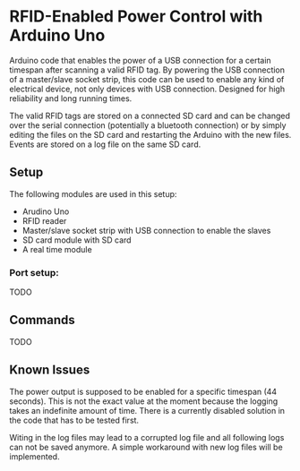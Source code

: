 # RFID-Enabled Power Control with Arduino Uno
Arduino code that enables the power of a USB connection for a certain timespan after scanning a valid RFID tag. By powering the USB connection of a master/slave socket strip, this code can be used to enable any kind of electrical device, not only devices with USB connection. Designed for high reliability and long running times.

The valid RFID tags are stored on a connected SD card and can be changed over the serial connection (potentially a bluetooth connection) or by simply editing the files on the SD card and restarting the Arduino with the new files. Events are stored on a log file on the same SD card.

## Setup
The following modules are used in this setup:
- Arudino Uno
- RFID reader
- Master/slave socket strip with USB connection to enable the slaves
- SD card module with SD card
- A real time module

### Port setup:
TODO

## Commands
TODO

## Known Issues
The power output is supposed to be enabled for a specific timespan (44 seconds). This is not the exact value at the moment because the logging takes an indefinite amount of time. There is a currently disabled solution in the code that has to be tested first.

Witing in the log files may lead to a corrupted log file and all following logs can not be saved anymore. A simple workaround with new log files will be implemented.
